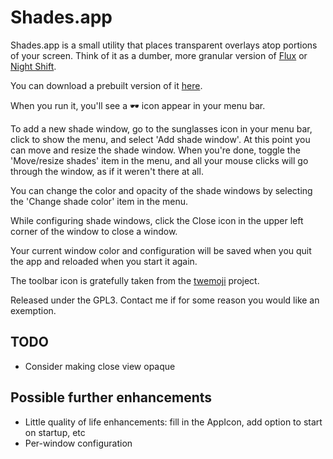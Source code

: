 # Shades.app

Shades.app is a small utility that places transparent overlays atop portions of your screen. Think of it as a dumber, more granular version of [Flux](https://justgetflux.com) or [Night Shift](https://support.apple.com/en-us/HT207570). 

You can download a prebuilt version of it [here](https://www.dropbox.com/s/q8qm1r5skaiim7t/Shades.zip?dl=0).

When you run it, you'll see a :dark_sunglasses: icon appear in your menu bar.

To add a new shade window, go to the sunglasses icon in your menu bar, click to show the menu, and select 'Add shade window'. At this point you can move and resize the shade window. When you're done, toggle the 'Move/resize shades' item in the menu, and all your mouse clicks will go through the window, as if it weren't there at all. 

You can change the color and opacity of the shade windows by selecting the 'Change shade color' item in the menu.

While configuring shade windows, click the Close icon in the upper left corner of the window to close a window.

Your current window color and configuration will be saved when you quit the app and reloaded when you start it again.

The toolbar icon is gratefully taken from the [twemoji](https://github.com/twitter/twemoji) project. 

Released under the GPL3. Contact me if for some reason you would like an exemption.

## TODO

* Consider making close view opaque

## Possible further enhancements

* Little quality of life enhancements: fill in the AppIcon, add option to start on startup, etc
* Per-window configuration
